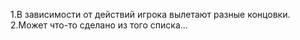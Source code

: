 1.В зависимости от действий игрока вылетают разные концовки.
2.Может что-то сделано из того списка...
